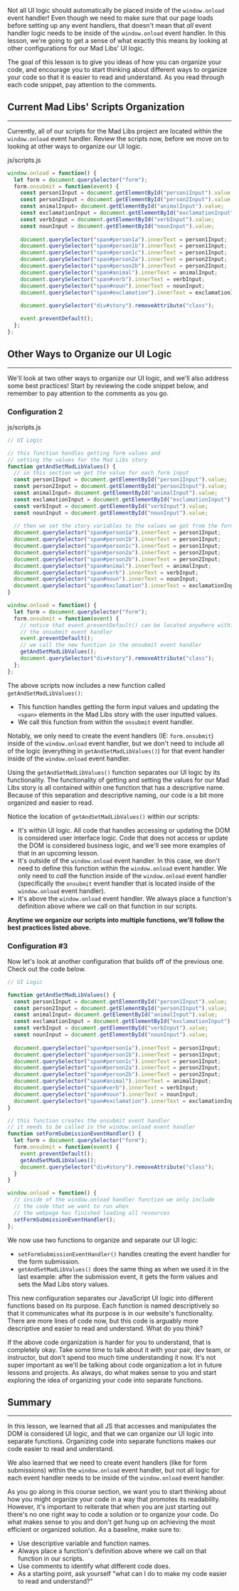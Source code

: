 Not all UI logic should automatically be placed inside of the `window.onload` event handler! Even though we need to make sure that our page loads before setting up any event handlers, that doesn't mean that _all_ event handler logic needs to be inside of the `window.onload` event handler. In this lesson, we're going to get a sense of what exactly this means by looking at other configurations for our Mad Libs' UI logic. 

The goal of this lesson is to give you ideas of how you can organize your code, and encourage you to start thinking about different ways to organize your code so that it is easier to read and understand. As you read through each code snippet, pay attention to the comments.

## Current Mad Libs' Scripts Organization
---

Currently, all of our scripts for the Mad Libs project are located within the `window.onload` event handler. Review the scripts now, before we move on to looking at other ways to organize our UI logic.

<div class="filename">js/scripts.js</div>

```javascript
window.onload = function() {
  let form = document.querySelector("form");
  form.onsubmit = function(event) {
    const person1Input = document.getElementById("person1Input").value;
    const person2Input = document.getElementById("person2Input").value;
    const animalInput= document.getElementById("animalInput").value;
    const exclamationInput = document.getElementById("exclamationInput").value;
    const verbInput = document.getElementById("verbInput").value;
    const nounInput = document.getElementById("nounInput").value;
    
    document.querySelector("span#person1a").innerText = person1Input;
    document.querySelector("span#person1b").innerText = person1Input;
    document.querySelector("span#person1c").innerText = person1Input;
    document.querySelector("span#person2a").innerText = person2Input;
    document.querySelector("span#person2b").innerText = person2Input;
    document.querySelector("span#animal").innerText = animalInput;
    document.querySelector("span#verb").innerText = verbInput;
    document.querySelector("span#noun").innerText = nounInput;
    document.querySelector("span#exclamation").innerText = exclamationInput;
    
    document.querySelector("div#story").removeAttribute("class");

    event.preventDefault();
  };
};
```

## Other Ways to Organize our UI Logic
---

We'll look at two other ways to organize our UI logic, and we'll also address some best practices! Start by reviewing the code snippet below, and remember to pay attention to the comments as you go.

### Configuration 2

<div class="filename">js/scripts.js</div>

```javascript
// UI Logic 

// this function handles getting form values and 
// setting the values for the Mad Libs story
function getAndSetMadLibValues() {
  // in this section we get the value for each form input
  const person1Input = document.getElementById("person1Input").value;
  const person2Input = document.getElementById("person2Input").value;
  const animalInput= document.getElementById("animalInput").value;
  const exclamationInput = document.getElementById("exclamationInput").value;
  const verbInput = document.getElementById("verbInput").value;
  const nounInput = document.getElementById("nounInput").value;
  
  // then we set the story variables to the values we got from the form
  document.querySelector("span#person1a").innerText = person1Input;
  document.querySelector("span#person1b").innerText = person1Input;
  document.querySelector("span#person1c").innerText = person1Input;
  document.querySelector("span#person2a").innerText = person2Input;
  document.querySelector("span#person2b").innerText = person2Input;
  document.querySelector("span#animal").innerText = animalInput;
  document.querySelector("span#verb").innerText = verbInput;
  document.querySelector("span#noun").innerText = nounInput;
  document.querySelector("span#exclamation").innerText = exclamationInput;
}

window.onload = function() {
  let form = document.querySelector("form");
  form.onsubmit = function(event) {
    // notice that event.preventDefault() can be located anywhere within 
    // the onsubmit event handler
    event.preventDefault();
    // we call the new function in the onsubmit event handler
    getAndSetMadLibValues();
    document.querySelector("div#story").removeAttribute("class");
  };
};
```

The above scripts now includes a new function called `getAndSetMadLibValues()`:

* This function handles getting the form input values and updating the `<span>` elements in the Mad Libs story with the user inputted values.
* We call this function from within the `onsubmit` event handler.

Notably, we only need to create the event handlers (IE: `form.onsubmit`) inside of the `window.onload` event handler, but we don't need to include all of the logic (everything in `getAndSetMadLibValues()`) for that event handler inside of the `window.onload` event handler.

Using the `getAndSetMadLibValues()` function separates our UI logic by its functionality. The functionality of getting and setting the values for our Mad Libs story is all contained within one function that has a descriptive name. Because of this separation and descriptive naming, our code is a bit more organized and easier to read.

Notice the location of `getAndSetMadLibValues()` within our scripts:

* It's within UI logic. All code that handles accessing or updating the DOM is considered user interface logic. Code that does not access or update the DOM is considered business logic, and we'll see more examples of that in an upcoming lesson.
* It's outside of the `window.onload` event handler. In this case, we don't need to define this function within the `window.onload` event handler. We only need to _call_ the function inside of the `window.onload` event handler (specifically the `onsubmit` event handler that is located inside of the `window.onload` event handler).
* It's above the `window.onload` event handler. We always place a function's definition above where we call on that function in our scripts.

**Anytime we organize our scripts into multiple functions, we'll follow the best practices listed above.**

### Configuration #3

Now let's look at another configuration that builds off of the previous one. Check out the code below.

```js
// UI Logic

function getAndSetMadLibValues() {
  const person1Input = document.getElementById("person1Input").value;
  const person2Input = document.getElementById("person2Input").value;
  const animalInput= document.getElementById("animalInput").value;
  const exclamationInput = document.getElementById("exclamationInput").value;
  const verbInput = document.getElementById("verbInput").value;
  const nounInput = document.getElementById("nounInput").value;
  
  document.querySelector("span#person1a").innerText = person1Input;
  document.querySelector("span#person1b").innerText = person1Input;
  document.querySelector("span#person1c").innerText = person1Input;
  document.querySelector("span#person2a").innerText = person2Input;
  document.querySelector("span#person2b").innerText = person2Input;
  document.querySelector("span#animal").innerText = animalInput;
  document.querySelector("span#verb").innerText = verbInput;
  document.querySelector("span#noun").innerText = nounInput;
  document.querySelector("span#exclamation").innerText = exclamationInput;
}

// this function creates the onsubmit event handler
// it needs to be called in the window.onload event handler
function setFormSubmissionEventHandler() {
  let form = document.querySelector("form");
  form.onsubmit = function(event) {
    event.preventDefault();
    getAndSetMadLibValues();
    document.querySelector("div#story").removeAttribute("class");
  }
}

window.onload = function() {
  // inside of the window.onload handler function we only include
  // the code that we want to run when
  // the webpage has finished loading all resources
  setFormSubmissionEventHandler();
};
```

We now use two functions to organize and separate our UI logic:

* `setFormSubmissionEventHandler()` handles creating the event handler for the form submission.
* `getAndSetMadLibValues()` does the same thing as when we used it in the last example: after the submission event, it gets the form values and sets the Mad Libs story values.

This new configuration separates our JavaScript UI logic into different functions based on its purpose. Each function is named descriptively so that it communicates what its purpose is in our website's functionality. There are more lines of code now, but this code is arguably more descriptive and easier to read and understand. What do you think?

If the above code organization is harder for you to understand, that is completely okay. Take some time to talk about it with your pair, dev team, or instructor, but don't spend too much time understanding it now. It's not super important as we'll be talking about code organization a lot in future lessons and projects. As always, do what makes sense to you and start exploring the idea of organizing your code into separate functions.

## Summary
---

In this lesson, we learned that all JS that accesses and manipulates the DOM is considered UI logic, and that we can organize our UI logic into separate functions. Organizing code into separate functions makes our code easier to read and understand. 

We also learned that we need to create event handlers (like for form submissions) within the `window.onload` event handler, but not all logic for each event handler needs to be inside of the `window.onload` event handler. 

As you go along in this course section, we want you to start thinking about how you might organize your code in a way that promotes its readability. However, it's important to reiterate that when you are just starting out there's no one right way to code a solution or to organize your code. Do what makes sense to you and don't get hung up on achieving the most efficient or organized solution. As a baseline, make sure to:
 
* Use descriptive variable and function names.
* Always place a function's definition above where we call on that function in our scripts.
* Use comments to identify what different code does.
* As a starting point, ask yourself "what can I do to make my code easier to read and understand?"
